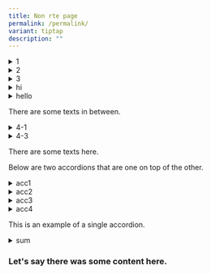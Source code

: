 ```yaml
---
title: Non rte page
permalink: /permalink/
variant: tiptap
description: ""
---
```

<div data-type="detailGroup" class="isomer-accordion"><details><summary>1</summary><div data-type="detailsContent"><p>1-1</p></div></details><details><summary>2</summary><div data-type="detailsContent"><p>2-1</p></div></details><details><summary>3</summary><div data-type="detailsContent"><p>3-1</p></div></details><details><summary>hi</summary><div data-type="detailsContent"><p>one</p></div></details><details><summary>hello</summary><div data-type="detailsContent"><p>my name is kishore</p></div></details></div><p>There are some texts in between.</p><div data-type="detailGroup" class="isomer-accordion"><details><summary>4-1</summary><div data-type="detailsContent"><p>4-2</p></div></details><details><summary>4-3</summary><div data-type="detailsContent"><p>4-4</p></div></details></div><p>There are some texts here.</p><p>Below are two accordions that are one on top of the other.</p><div data-type="detailGroup" class="isomer-accordion"><details><summary>acc1</summary><div data-type="detailsContent"><p>sum1</p></div></details><details><summary>acc2</summary><div data-type="detailsContent"><p>sum2</p></div></details><details><summary>acc3</summary><div data-type="detailsContent"><p>sum3</p></div></details></div><div data-type="detailGroup" class="isomer-accordion-group isomer-accordion"><details><summary>acc4</summary><div data-type="detailsContent"><p>sum4</p></div></details></div><p>This is an example of a single accordion.</p><div data-type="detailGroup" class="isomer-accordion-group isomer-accordion"><details><summary>sum</summary><div data-type="detailsContent"><p>text</p></div></details></div><h3>Let's say there was some content here.</h3>